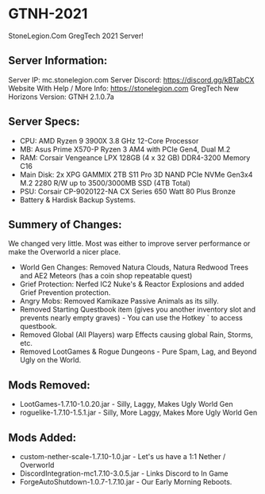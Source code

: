 # GTNH-2021
 StoneLegion.Com GregTech 2021 Server!

## Server Information:
Server IP: mc.stonelegion.com
Server Discord: https://discord.gg/kBTabCX
Website With Help / More Info: https://stonelegion.com
GregTech New Horizons Version: GTNH 2.1.0.7a

## Server Specs:

- CPU: AMD Ryzen 9 3900X 3.8 GHz 12-Core Processor
- MB: Asus Prime X570-P Ryzen 3 AM4 with PCIe Gen4, Dual M.2
- RAM: Corsair Vengeance LPX 128GB (4 x 32 GB) DDR4-3200 Memory C16
- Main Disk: 2x XPG GAMMIX 2TB S11 Pro 3D NAND PCIe NVMe Gen3x4 M.2 2280 R/W up to 3500/3000MB SSD (4TB Total)
- PSU: Corsair CP-9020122-NA CX Series 650 Watt 80 Plus Bronze
- Battery & Hardisk Backup Systems.

## Summery of Changes:
We changed very little. Most was either to improve server performance or make the Overworld a nicer place.
- World Gen Changes: Removed Natura Clouds, Natura Redwood Trees and AE2 Meteors (has a coin shop repeatable quest)
- Grief Protection: Nerfed IC2 Nuke's & Reactor Explosions and added Grief Prevention protection.
- Angry Mobs: Removed Kamikaze Passive Animals as its silly.
- Removed Starting Questbook item (gives you another inventory slot and prevents nearly empty graves) - You can use the Hotkey ` to access questbook.
- Removed Global (All Players) warp Effects causing global Rain, Storms, etc.
- Removed LootGames & Rogue Dungeons - Pure Spam, Lag, and Beyond Ugly on the World.


## Mods Removed:
- LootGames-1.7.10-1.0.20.jar - Silly, Laggy, Makes Ugly World Gen
- roguelike-1.7.10-1.5.1.jar - Silly, More Laggy, Makes More Ugly World Gen

## Mods Added: 
- custom-nether-scale-1.7.10-1.0.jar - Let's us have a 1:1 Nether / Overworld
- DiscordIntegration-mc1.7.10-3.0.5.jar - Links Discord to In Game
- ForgeAutoShutdown-1.0.7-1.7.10.jar - Our Early Morning Reboots.


